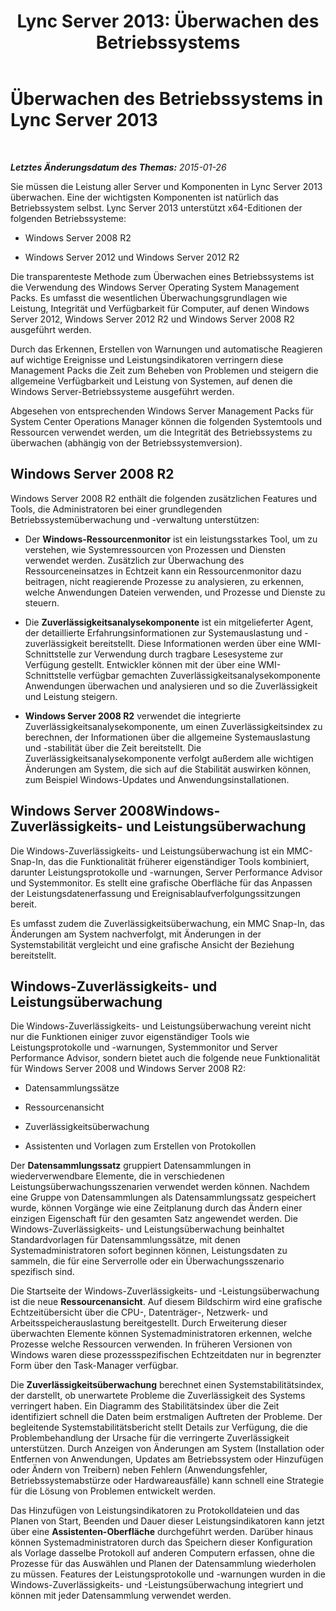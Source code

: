 ﻿---
title: 'Lync Server 2013: Überwachen des Betriebssystems'
TOCTitle: Überwachen des Betriebssystems
ms:assetid: 72406d3e-54c8-4796-8d6d-2144a5b6f030
ms:mtpsurl: https://technet.microsoft.com/de-de/library/Dn720918(v=OCS.15)
ms:contentKeyID: 62240044
ms.date: 05/19/2016
mtps_version: v=OCS.15
ms.translationtype: HT
---

# Überwachen des Betriebssystems in Lync Server 2013

 

_**Letztes Änderungsdatum des Themas:** 2015-01-26_

Sie müssen die Leistung aller Server und Komponenten in Lync Server 2013 überwachen. Eine der wichtigsten Komponenten ist natürlich das Betriebssystem selbst. Lync Server 2013 unterstützt x64-Editionen der folgenden Betriebssysteme:

  - Windows Server 2008 R2

  - Windows Server 2012 und Windows Server 2012 R2

Die transparenteste Methode zum Überwachen eines Betriebssystems ist die Verwendung des Windows Server Operating System Management Packs. Es umfasst die wesentlichen Überwachungsgrundlagen wie Leistung, Integrität und Verfügbarkeit für Computer, auf denen Windows Server 2012, Windows Server 2012 R2 und Windows Server 2008 R2 ausgeführt werden.

Durch das Erkennen, Erstellen von Warnungen und automatische Reagieren auf wichtige Ereignisse und Leistungsindikatoren verringern diese Management Packs die Zeit zum Beheben von Problemen und steigern die allgemeine Verfügbarkeit und Leistung von Systemen, auf denen die Windows Server-Betriebssysteme ausgeführt werden.

Abgesehen von entsprechenden Windows Server Management Packs für System Center Operations Manager können die folgenden Systemtools und Ressourcen verwendet werden, um die Integrität des Betriebssystems zu überwachen (abhängig von der Betriebssystemversion).

## Windows Server 2008 R2

Windows Server 2008 R2 enthält die folgenden zusätzlichen Features und Tools, die Administratoren bei einer grundlegenden Betriebssystemüberwachung und -verwaltung unterstützen:

  - Der **Windows-Ressourcenmonitor** ist ein leistungsstarkes Tool, um zu verstehen, wie Systemressourcen von Prozessen und Diensten verwendet werden. Zusätzlich zur Überwachung des Ressourceneinsatzes in Echtzeit kann ein Ressourcenmonitor dazu beitragen, nicht reagierende Prozesse zu analysieren, zu erkennen, welche Anwendungen Dateien verwenden, und Prozesse und Dienste zu steuern.

  - Die **Zuverlässigkeitsanalysekomponente** ist ein mitgelieferter Agent, der detaillierte Erfahrungsinformationen zur Systemauslastung und -zuverlässigkeit bereitstellt. Diese Informationen werden über eine WMI-Schnittstelle zur Verwendung durch tragbare Lesesysteme zur Verfügung gestellt. Entwickler können mit der über eine WMI-Schnittstelle verfügbar gemachten Zuverlässigkeitsanalysekomponente Anwendungen überwachen und analysieren und so die Zuverlässigkeit und Leistung steigern.

  - **Windows Server 2008 R2** verwendet die integrierte Zuverlässigkeitsanalysekomponente, um einen Zuverlässigkeitsindex zu berechnen, der Informationen über die allgemeine Systemauslastung und -stabilität über die Zeit bereitstellt. Die Zuverlässigkeitsanalysekomponente verfolgt außerdem alle wichtigen Änderungen am System, die sich auf die Stabilität auswirken können, zum Beispiel Windows-Updates und Anwendungsinstallationen.

## Windows Server 2008Windows-Zuverlässigkeits- und Leistungsüberwachung

Die Windows-Zuverlässigkeits- und Leistungsüberwachung ist ein MMC-Snap-In, das die Funktionalität früherer eigenständiger Tools kombiniert, darunter Leistungsprotokolle und -warnungen, Server Performance Advisor und Systemmonitor. Es stellt eine grafische Oberfläche für das Anpassen der Leistungsdatenerfassung und Ereignisablaufverfolgungssitzungen bereit.

Es umfasst zudem die Zuverlässigkeitsüberwachung, ein MMC Snap-In, das Änderungen am System nachverfolgt, mit Änderungen in der Systemstabilität vergleicht und eine grafische Ansicht der Beziehung bereitstellt.

## Windows-Zuverlässigkeits- und Leistungsüberwachung

Die Windows-Zuverlässigkeits- und Leistungsüberwachung vereint nicht nur die Funktionen einiger zuvor eigenständiger Tools wie Leistungsprotokolle und -warnungen, Systemmonitor und Server Performance Advisor, sondern bietet auch die folgende neue Funktionalität für Windows Server 2008 und Windows Server 2008 R2:

  - Datensammlungssätze

  - Ressourcenansicht

  - Zuverlässigkeitsüberwachung

  - Assistenten und Vorlagen zum Erstellen von Protokollen

Der **Datensammlungssatz** gruppiert Datensammlungen in wiederverwendbare Elemente, die in verschiedenen Leistungsüberwachungsszenarien verwendet werden können. Nachdem eine Gruppe von Datensammlungen als Datensammlungssatz gespeichert wurde, können Vorgänge wie eine Zeitplanung durch das Ändern einer einzigen Eigenschaft für den gesamten Satz angewendet werden. Die Windows-Zuverlässigkeits- und Leistungsüberwachung beinhaltet Standardvorlagen für Datensammlungssätze, mit denen Systemadministratoren sofort beginnen können, Leistungsdaten zu sammeln, die für eine Serverrolle oder ein Überwachungsszenario spezifisch sind.

Die Startseite der Windows-Zuverlässigkeits- und -Leistungsüberwachung ist die neue **Ressourcenansicht**. Auf diesem Bildschirm wird eine grafische Echtzeitübersicht über die CPU-, Datenträger-, Netzwerk- und Arbeitsspeicherauslastung bereitgestellt. Durch Erweiterung dieser überwachten Elemente können Systemadministratoren erkennen, welche Prozesse welche Ressourcen verwenden. In früheren Versionen von Windows waren diese prozessspezifischen Echtzeitdaten nur in begrenzter Form über den Task-Manager verfügbar.

Die **Zuverlässigkeitsüberwachung** berechnet einen Systemstabilitätsindex, der darstellt, ob unerwartete Probleme die Zuverlässigkeit des Systems verringert haben. Ein Diagramm des Stabilitätsindex über die Zeit identifiziert schnell die Daten beim erstmaligen Auftreten der Probleme. Der begleitende Systemstabilitätsbericht stellt Details zur Verfügung, die die Problembehandlung der Ursache für die verringerte Zuverlässigkeit unterstützen. Durch Anzeigen von Änderungen am System (Installation oder Entfernen von Anwendungen, Updates am Betriebssystem oder Hinzufügen oder Ändern von Treibern) neben Fehlern (Anwendungsfehler, Betriebssystemabstürze oder Hardwareausfälle) kann schnell eine Strategie für die Lösung von Problemen entwickelt werden.

Das Hinzufügen von Leistungsindikatoren zu Protokolldateien und das Planen von Start, Beenden und Dauer dieser Leistungsindikatoren kann jetzt über eine **Assistenten-Oberfläche** durchgeführt werden. Darüber hinaus können Systemadministratoren durch das Speichern dieser Konfiguration als Vorlage dasselbe Protokoll auf anderen Computern erfassen, ohne die Prozesse für das Auswählen und Planen der Datensammlung wiederholen zu müssen. Features der Leistungsprotokolle und -warnungen wurden in die Windows-Zuverlässigkeits- und -Leistungsüberwachung integriert und können mit jeder Datensammlung verwendet werden.

